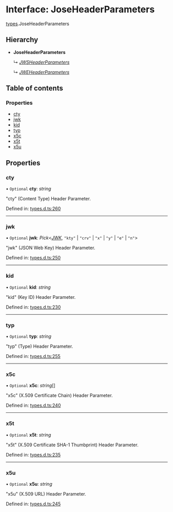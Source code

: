 # Interface: JoseHeaderParameters

[types](../modules/types.md).JoseHeaderParameters

## Hierarchy

* **JoseHeaderParameters**

  ↳ [*JWSHeaderParameters*](types.jwsheaderparameters.md)

  ↳ [*JWEHeaderParameters*](types.jweheaderparameters.md)

## Table of contents

### Properties

- [cty](types.joseheaderparameters.md#cty)
- [jwk](types.joseheaderparameters.md#jwk)
- [kid](types.joseheaderparameters.md#kid)
- [typ](types.joseheaderparameters.md#typ)
- [x5c](types.joseheaderparameters.md#x5c)
- [x5t](types.joseheaderparameters.md#x5t)
- [x5u](types.joseheaderparameters.md#x5u)

## Properties

### cty

• `Optional` **cty**: *string*

"cty" (Content Type) Header Parameter.

Defined in: [types.d.ts:260](https://github.com/panva/jose/blob/v3.11.6/src/types.d.ts#L260)

___

### jwk

• `Optional` **jwk**: *Pick*<[*JWK*](types.jwk.md), ``"kty"`` \| ``"crv"`` \| ``"x"`` \| ``"y"`` \| ``"e"`` \| ``"n"``\>

"jwk" (JSON Web Key) Header Parameter.

Defined in: [types.d.ts:250](https://github.com/panva/jose/blob/v3.11.6/src/types.d.ts#L250)

___

### kid

• `Optional` **kid**: *string*

"kid" (Key ID) Header Parameter.

Defined in: [types.d.ts:230](https://github.com/panva/jose/blob/v3.11.6/src/types.d.ts#L230)

___

### typ

• `Optional` **typ**: *string*

"typ" (Type) Header Parameter.

Defined in: [types.d.ts:255](https://github.com/panva/jose/blob/v3.11.6/src/types.d.ts#L255)

___

### x5c

• `Optional` **x5c**: *string*[]

"x5c" (X.509 Certificate Chain) Header Parameter.

Defined in: [types.d.ts:240](https://github.com/panva/jose/blob/v3.11.6/src/types.d.ts#L240)

___

### x5t

• `Optional` **x5t**: *string*

"x5t" (X.509 Certificate SHA-1 Thumbprint) Header Parameter.

Defined in: [types.d.ts:235](https://github.com/panva/jose/blob/v3.11.6/src/types.d.ts#L235)

___

### x5u

• `Optional` **x5u**: *string*

"x5u" (X.509 URL) Header Parameter.

Defined in: [types.d.ts:245](https://github.com/panva/jose/blob/v3.11.6/src/types.d.ts#L245)
